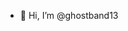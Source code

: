 - 👋 Hi, I’m @ghostband13


<!---
ghostband13/ghostband13 is a ✨ special ✨ repository because its `README.md` (this file) appears on your GitHub profile.
You can click the Preview link to take a look at your changes.
--->
